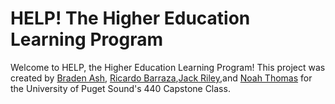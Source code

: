 # HELP! The Higher Education Learning Program
Welcome to HELP, the Higher Education Learning Program! This project was created by [Braden Ash](https://github.com/ashbraden1), [Ricardo Barraza](https://github.com/rbarraza21),[Jack Riley](https://github.com/Jriles),and [Noah Thomas](https://github.com/n0ahth0mas) for the University of Puget Sound's 440 Capstone Class.
